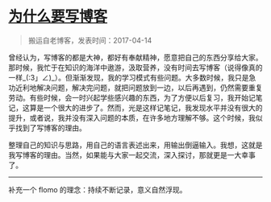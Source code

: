 # [为什么要写博客](https://github.com/zzy131250/gitblog/issues/10)

> 搬运自老博客，发表时间：2017-04-14

曾经认为，写博客的都是大神，都好有奉献精神，愿意把自己的东西分享给大家。那时候，我忙于在知识的海洋中遨游，汲取营养，没有时间去写博客（说得像真的一样_(:3」∠)_）。但渐渐发现，我的学习模式有些问题。大多数时候，我只是急功近利地解决问题，解决完问题，就把问题放到一边，以后再遇到，仍然需要重复劳动。有些时候，会一时兴起学些感兴趣的东西，为了方便以后复习，我开始记笔记，这算是一个很大的进步了。然而，光是这样记笔记，我发现水平并没有很大的提升，或者说，我并没有深入问题的本质，在许多地方理解不够。这个时候，我似乎找到了写博客的理由。

整理自己的知识与思路，用自己的语言表述出来，用输出倒逼输入。我想，这就是我写博客的理由。当然，如果能与大家一起交流，深入探讨，那就更是一大幸事了。

---

补充一个 flomo 的理念：持续不断记录，意义自然浮现。